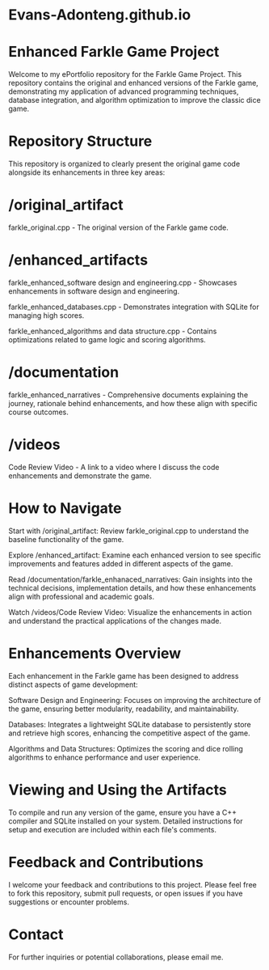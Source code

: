 # Evans-Adonteng.github.io 

# Enhanced Farkle Game Project
Welcome to my ePortfolio repository for the Farkle Game Project. This repository contains the original and enhanced versions of the Farkle game, demonstrating my application of advanced programming techniques, database integration, and algorithm optimization to improve the classic dice game.

# Repository Structure
This repository is organized to clearly present the original game code alongside its enhancements in three key areas:

# /original_artifact
farkle_original.cpp - The original version of the Farkle game code.

# /enhanced_artifacts
farkle_enhanced_software design and engineering.cpp - Showcases enhancements in software design and engineering.

farkle_enhanced_databases.cpp - Demonstrates integration with SQLite for managing high scores.

farkle_enhanced_algorithms and data structure.cpp - Contains optimizations related to game logic and scoring algorithms.

# /documentation
farkle_enhanced_narratives - Comprehensive documents explaining the journey, rationale behind enhancements, and how these align with specific course outcomes.

# /videos
Code Review Video - A link to a video where I discuss the code enhancements and demonstrate the game.

# How to Navigate
Start with /original_artifact: Review farkle_original.cpp to understand the baseline functionality of the game.

Explore /enhanced_artifact: Examine each enhanced version to see specific improvements and features added in different aspects of the game.

Read /documentation/farkle_enhanaced_narratives: Gain insights into the technical decisions, implementation details, and how these enhancements align with professional and academic goals.

Watch /videos/Code Review Video: Visualize the enhancements in action and understand the practical applications of the changes made.

# Enhancements Overview
Each enhancement in the Farkle game has been designed to address distinct aspects of game development:

Software Design and Engineering: Focuses on improving the architecture of the game, ensuring better modularity, readability, and maintainability.

Databases: Integrates a lightweight SQLite database to persistently store and retrieve high scores, enhancing the competitive aspect of the game.

Algorithms and Data Structures: Optimizes the scoring and dice rolling algorithms to enhance performance and user experience.

# Viewing and Using the Artifacts
To compile and run any version of the game, ensure you have a C++ compiler and SQLite installed on your system. Detailed instructions for setup and execution are included within each file's comments.

# Feedback and Contributions
I welcome your feedback and contributions to this project. Please feel free to fork this repository, submit pull requests, or open issues if you have suggestions or encounter problems.

# Contact
For further inquiries or potential collaborations, please email me.
